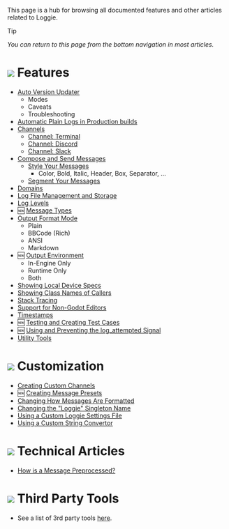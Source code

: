 This page is a hub for browsing all documented features and other articles related to Loggie.

> [!TIP]
> *You can return to this page from the bottom navigation in most articles.*
# ![](../assets/icons/features.png)  Features

* [Auto Version Updater](features/AUTO-UPDATER.md)
	* Modes
	* Caveats
	* Troubleshooting
* [Automatic Plain Logs in Production builds](features/AUTO_PLAIN_IN_PRODUCTION.md)
* [Channels](features/CHANNELS.md)
	* [Channel: Terminal](channels/CHANNEL_TERMINAL.md)
	* [Channel: Discord](channels/CHANNEL_DISCORD.md)
	* [Channel: Slack](channels/CHANNEL_SLACK.md)
* [Compose and Send Messages](features/COMPOSE_AND_OUTPUT_MESSAGES.md)
	* [Style Your Messages](customization/STYLING_MESSAGES.md)
		* Color, Bold, Italic, Header, Box, Separator, ...
	* [Segment Your Messages](customization/SEGMENTING_MESSAGES.md)
* [Domains](features/DOMAINS.md)
* [Log File Management and Storage](features/LOG_FILES_AND_STORAGE.md)
* [Log Levels](features/LOG_LEVELS.md)
* 🆕 [Message Types](customization/MESSAGE_TYPES.md)
* [Output Format Mode](features/OUTPUT_FORMAT_MODES.md)
	* Plain
	* BBCode (Rich)
	* ANSI
	* Markdown
* 🆕 [Output Environment](features/OUTPUT_ENVIRONMENT.md)
	* In-Engine Only
	* Runtime Only
	* Both
* [Showing Local Device Specs](features/DEVICE_SPECS_OUTPUT.md)
* [Showing Class Names of Callers](features/CLASS_NAME_DERIVATION.md)
* [Stack Tracing](features/STACK_TRACING.md)
* [Support for Non-Godot Editors](features/USE_WITH_NONGODOT_EDITORS.md)
* [Timestamps](features/TIMESTAMPS.md)
* 🆕 [Testing and Creating Test Cases](features/DEVELOPER_TESTS.md)
* 🆕 [Using and Preventing the log_attempted Signal](customization/LOG_ATTEMPTED_SIGNAL.md)
* [Utility Tools](features/TOOLS.md)

# ![](../assets/icons/features.png)  Customization

* [Creating Custom Channels](customization/ADDING_CUSTOM_CHANNELS.md)
* 🆕 [Creating Message Presets](customization/MESSAGE_PRESETS.md)
* [Changing How Messages Are Formatted](customization/MESSAGE_FORMATS.md)
* [Changing the "Loggie" Singleton Name](customization/SINGLETON_NAME.md)
* [Using a Custom Loggie Settings File](customization/CUSTOM_SETTINGS.md)
* [Using a Custom String Convertor](customization/CUSTOM_STRING_CONVERSION.md)

# ![](../assets/icons/features.png)  Technical Articles

* [How is a Message Preprocessed?](features/PREPROCESSING.md)

# ![](../assets/icons/features.png)  Third Party Tools

* See a list of 3rd party tools [here](THIRD_PARTY_TOOLS.md).